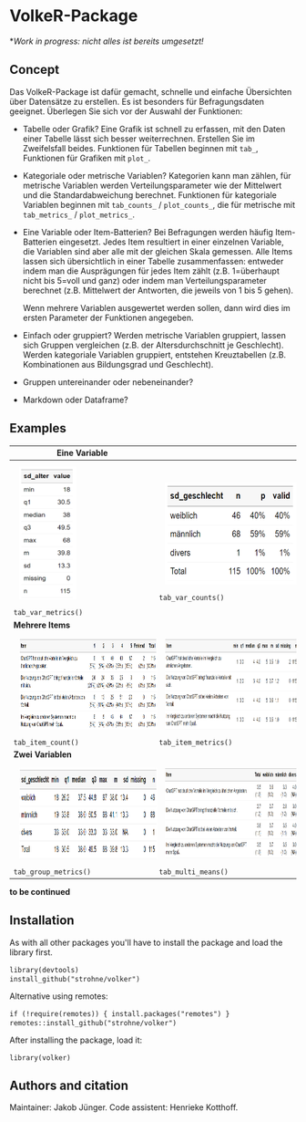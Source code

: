 # VolkeR-Package

**Work in progress: nicht alles ist bereits umgesetzt!*

## Concept

Das VolkeR-Package ist dafür gemacht, schnelle und einfache Übersichten über Datensätze zu erstellen. 
Es ist besonders für Befragungsdaten geeignet. Überlegen Sie sich vor der Auswahl der Funktionen:

- Tabelle oder Grafik? 
  Eine Grafik ist schnell zu erfassen, mit den Daten einer Tabelle lässt sich besser weiterrechnen. Erstellen Sie im Zweifelsfall beides.
  Funktionen für Tabellen beginnen mit `tab_`, Funktionen für Grafiken mit `plot_`.
  
- Kategoriale oder metrische Variablen? 
  Kategorien kann man zählen, für metrische Variablen werden Verteilungsparameter wie der Mittelwert und die Standardabweichung berechnet.
  Funktionen für kategoriale Variablen beginnen mit `tab_counts_` / `plot_counts_`, die für metrische mit `tab_metrics_` / `plot_metrics_`.
  
- Eine Variable oder Item-Batterien? 
  Bei Befragungen werden häufig Item-Batterien eingesetzt. Jedes Item resultiert in einer einzelnen Variable, die Variablen sind aber alle mit der gleichen Skala gemessen.
  Alle Items lassen sich übersichtlich in einer Tabelle zusammenfassen: entweder indem man die Ausprägungen für jedes Item zählt (z.B. 1=überhaupt nicht bis 5=voll und ganz) 
  oder indem man Verteilungsparameter berechnet (z.B. Mittelwert der Antworten, die jeweils von 1 bis 5 gehen).
  
  Wenn mehrere Variablen ausgewertet werden sollen, dann wird dies im ersten Parameter der Funktionen angegeben.
  
- Einfach oder gruppiert?
  Werden metrische Variablen gruppiert, lassen sich Gruppen vergleichen (z.B. der Altersdurchschnitt je Geschlecht).
  Werden kategoriale Variablen gruppiert, entstehen Kreuztabellen (z.B. Kombinationen aus Bildungsgrad und Geschlecht).

- Gruppen untereinander oder nebeneinander?

- Markdown oder Dataframe?


## Examples


| **Eine Variable** | |
|----------------------------------------|---|
| <img src="plots/tab_var_metrics.png" alt="Verteilungsübersicht einer metrischen Variable" title="Verteilungsübersicht" width="100" height="233" style="margin: 10px;"> `tab_var_metrics()` | <img src="plots/tab_var_counts.png" alt="Häufigkeitstabelle einer kategorialen Variable" title="Häufigkeitstabelle" width="270" height="180" style="margin: 10px;"> `tab_var_counts()` |
| **Mehrere Items**  | 
| <img src="plots/tab_item_counts.png" alt="Häufigkeitsübersicht einer Itembatterie" title="Häufigkeitstabelle Items" width="400" height="160" style="margin: 10px;"> `tab_item_count()` | <img src="plots/tab_item_metrics.png" alt="Verteilungsübersicht einer Itembatterie" title="Verteilungsübersicht Itembatterie" width="400" height="160" style="margin: 10px;"> `tab_item_metrics()` |
| **Zwei Variablen**  | |
| <img src="plots/tab_group_metrics.png" alt="" title="Verteilungsübersicht Gruppenvergleich" width="400" height="160" style="margin: 10px;"> `tab_group_metrics()` | <img src="plots/tab_multi_means.png" alt="Mittelwertvergleich von Items nach Gruppe" title="Mittelwertvergleich" width="400" height="160" style="margin: 10px;"> `tab_multi_means()` |

**to be continued** 

## Installation
As with all other packages you'll have to install the package and load the library first.

```
library(devtools)
install_github("strohne/volker")
```

Alternative using remotes:
```
if (!require(remotes)) { install.packages("remotes") }
remotes::install_github("strohne/volker")
```

After installing the package, load it:
```
library(volker)
```
  
  
## Authors and citation

Maintainer: Jakob Jünger. 
Code assistent: Henrieke Kotthoff.
